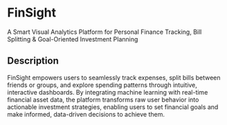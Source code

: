 # FinSight
A Smart Visual Analytics Platform for Personal Finance Tracking, Bill Splitting &amp; Goal-Oriented Investment Planning

## Description
FinSight empowers users to seamlessly track expenses, split bills between friends or groups, and explore spending patterns through intuitive, interactive dashboards. By integrating machine learning with real-time financial asset data, the platform transforms raw user behavior into actionable investment strategies, enabling users to set financial goals and make informed, data-driven decisions to achieve them.

